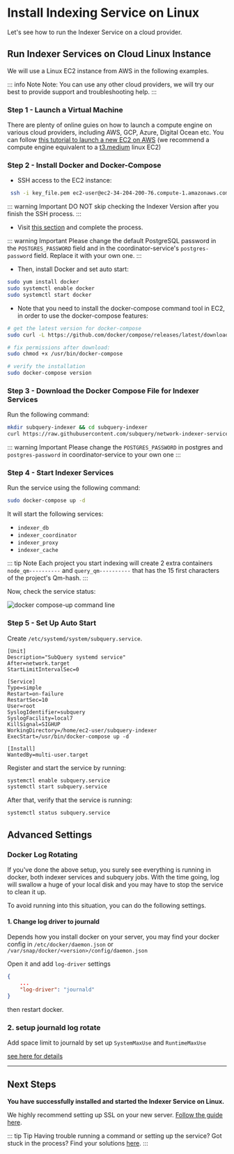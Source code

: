 # Install Indexing Service on Linux

Let's see how to run the Indexer Service on a cloud provider.

## Run Indexer Services on Cloud Linux Instance

We will use a Linux EC2 instance from AWS in the following examples.

::: info Note
Note: You can use any other cloud providers, we will try our best to provide support and troubleshooting help.
:::

### Step 1 - Launch a Virtual Machine

There are plenty of online guies on how to launch a compute engine on various cloud providers, including AWS, GCP, Azure, Digital Ocean etc. You can follow [this tutorial to launch a new EC2 on AWS](https://docs.aws.amazon.com/AWSEC2/latest/UserGuide/EC2_GetStarted.html) (we recommend a compute engine equivalent to a [t3.medium](https://aws.amazon.com/ec2/instance-types/) linux EC2)

### Step 2 - Install Docker and Docker-Compose

- SSH access to the EC2 instance:

```bash
 ssh -i key_file.pem ec2-user@ec2-34-204-200-76.compute-1.amazonaws.com
```

::: warning Important
DO NOT skip checking the Indexer Version after you finish the SSH process.
:::

- Visit [this section](./become-an-indexer.md#_2-1-check-indexer-version) and complete the process.

::: warning Important
Please change the default PostgreSQL password in the `POSTGRES_PASSWORD` field and in the coordinator-service's `postgres-password` field. Replace it with your own one.
:::

- Then, install Docker and set auto start:

```bash
sudo yum install docker
sudo systemctl enable docker
sudo systemctl start docker
```

- Note that you need to install the docker-compose command tool in EC2, in order to use the docker-compose features:

```bash
# get the latest version for docker-compose
sudo curl -L https://github.com/docker/compose/releases/latest/download/docker-compose-$(uname -s)-$(uname -m) -o /usr/bin/docker-compose

# fix permissions after download:
sudo chmod +x /usr/bin/docker-compose

# verify the installation
sudo docker-compose version
```

### Step 3 - Download the Docker Compose File for Indexer Services

Run the following command:

```bash
mkdir subquery-indexer && cd subquery-indexer
curl https://raw.githubusercontent.com/subquery/network-indexer-services/main/deploy/docker-compose.yml -o docker-compose.yml
```

::: warning Important
Please change the `POSTGRES_PASSWORD` in postgres and `postgres-password` in coordinator-service to your own one
:::

### Step 4 - Start Indexer Services

Run the service using the following command:

```bash
sudo docker-compose up -d
```

It will start the following services:

- `indexer_db`
- `indexer_coordinator`
- `indexer_proxy`
- `indexer_cache`

::: tip Note
Each project you start indexing will create 2 extra containers `node_qm----------` and `query_qm----------` that has the 15 first characters of the project's Qm-hash.
:::

Now, check the service status:

![docker compose-up command line](/assets/img/network/indexer_docker_services.png)

### Step 5 - Set Up Auto Start

Create `/etc/systemd/system/subquery.service`.

```
[Unit]
Description="SubQuery systemd service"
After=network.target
StartLimitIntervalSec=0

[Service]
Type=simple
Restart=on-failure
RestartSec=10
User=root
SyslogIdentifier=subquery
SyslogFacility=local7
KillSignal=SIGHUP
WorkingDirectory=/home/ec2-user/subquery-indexer
ExecStart=/usr/bin/docker-compose up -d

[Install]
WantedBy=multi-user.target
```

Register and start the service by running:

```bash
systemctl enable subquery.service
systemctl start subquery.service
```

After that, verify that the service is running:

```bash
systemctl status subquery.service
```

## Advanced Settings

### Docker Log Rotating

If you've done the above setup, you surely see everything is running in docker, both indexer services and subquery jobs.
With the time going, log will swallow a huge of your local disk and you may have to stop the service to clean it up.

To avoid running into this situation, you can do the following settings.

#### 1. Change log driver to journald

Depends how you install docker on your server, you may find your docker config in `/etc/docker/daemon.json` or `/var/snap/docker/<version>/config/daemon.json`

Open it and add `log-driver` settings

```json
{
    ...
    "log-driver": "journald"
}

```

then restart docker.

### 2. setup journald log rotate

Add space limit to journald by set up `SystemMaxUse` and `RuntimeMaxUse`

[see here for details](https://www.freedesktop.org/software/systemd/man/latest/journald.conf.html#SystemMaxUse=)

---

## Next Steps

**You have successfully installed and started the Indexer Service on Linux.**

We highly recommend setting up SSL on your new server. [Follow the guide here](./indexer-security-guide.md#ssl-certificate-configuration).

::: tip Tip
Having trouble running a command or setting up the service? Got stuck in the process? Find your solutions [here](./troubleshooting-indexers.md).
:::
